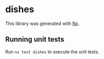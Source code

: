 # dishes

This library was generated with [Nx](https://nx.dev).

## Running unit tests

Run `nx test dishes` to execute the unit tests.
